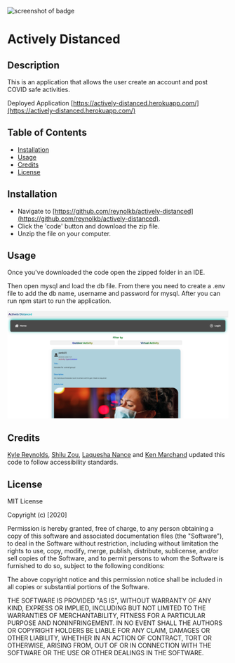 ![screenshot of badge](https://img.shields.io/badge/license-MIT-blue.svg)

# Actively Distanced

## Description
        
This is an application that allows the user create an account and post COVID safe activities.

Deployed Application [https://actively-distanced.herokuapp.com/](https://actively-distanced.herokuapp.com/)

## Table of Contents

* [Installation](#installation)
* [Usage](#usage)
* [Credits](#credits)
* [License](#license)

## Installation

* Navigate to [https://github.com/reynolkb/actively-distanced](https://github.com/reynolkb/actively-distanced). 
* Click the 'code' button and download the zip file.
* Unzip the file on your computer.

## Usage

Once you've downloaded the code open the zipped folder in an IDE.

Then open mysql and load the db file. From there you need to create a .env file to add the db name, username and password for mysql. After you can run npm start to run the application.

![screenshot of application](./public/images/screenshot.png)

## Credits

[Kyle Reynolds](https://github.com/reynolkb), [Shilu Zou](https://github.com/zoushilu31/), [Laquesha Nance](https://github.com/mslnance) and [Ken Marchand](https://github.com/kmarchand55) updated this code to follow accessibility standards.

## License

MIT License

Copyright (c) [2020]

Permission is hereby granted, free of charge, to any person obtaining a copy
of this software and associated documentation files (the "Software"), to deal
in the Software without restriction, including without limitation the rights
to use, copy, modify, merge, publish, distribute, sublicense, and/or sell
copies of the Software, and to permit persons to whom the Software is
furnished to do so, subject to the following conditions:

The above copyright notice and this permission notice shall be included in all
copies or substantial portions of the Software.

THE SOFTWARE IS PROVIDED "AS IS", WITHOUT WARRANTY OF ANY KIND, EXPRESS OR
IMPLIED, INCLUDING BUT NOT LIMITED TO THE WARRANTIES OF MERCHANTABILITY,
FITNESS FOR A PARTICULAR PURPOSE AND NONINFRINGEMENT. IN NO EVENT SHALL THE
AUTHORS OR COPYRIGHT HOLDERS BE LIABLE FOR ANY CLAIM, DAMAGES OR OTHER
LIABILITY, WHETHER IN AN ACTION OF CONTRACT, TORT OR OTHERWISE, ARISING FROM,
OUT OF OR IN CONNECTION WITH THE SOFTWARE OR THE USE OR OTHER DEALINGS IN THE
SOFTWARE.